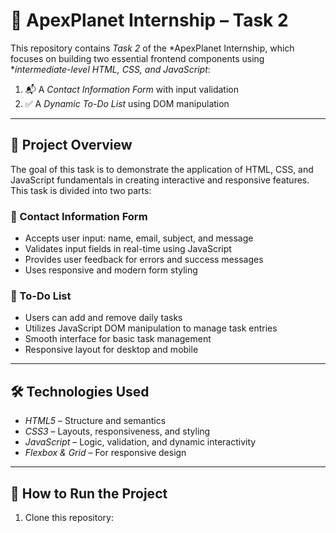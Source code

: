 # 🌟 ApexPlanet Internship – Task 2

This repository contains *Task 2* of the *ApexPlanet Internship, which focuses on building two essential frontend components using **intermediate-level HTML, CSS, and JavaScript*:

1. 📬 A *Contact Information Form* with input validation  
2. ✅ A *Dynamic To-Do List* using DOM manipulation

---

## 📌 Project Overview

The goal of this task is to demonstrate the application of HTML, CSS, and JavaScript fundamentals in creating interactive and responsive features. This task is divided into two parts:

### 🔹 Contact Information Form

- Accepts user input: name, email, subject, and message
- Validates input fields in real-time using JavaScript
- Provides user feedback for errors and success messages
- Uses responsive and modern form styling

### 🔹 To-Do List

- Users can add and remove daily tasks
- Utilizes JavaScript DOM manipulation to manage task entries
- Smooth interface for basic task management
- Responsive layout for desktop and mobile

---

## 🛠 Technologies Used

- *HTML5* – Structure and semantics  
- *CSS3* – Layouts, responsiveness, and styling  
- *JavaScript* – Logic, validation, and dynamic interactivity  
- *Flexbox & Grid* – For responsive design

---

## 🚀 How to Run the Project

1. Clone this repository:

